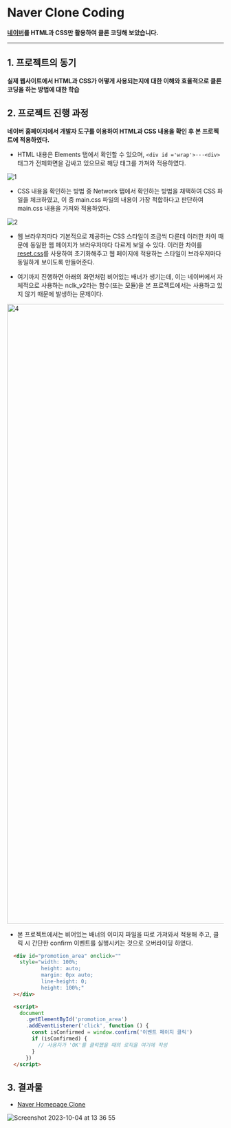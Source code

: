 # Naver Clone Coding
**[네이버](https://www.naver.com/)를 HTML과 CSS만 활용하여 클론 코딩해 보았습니다.**

---

## 1. 프로젝트의 동기
**실제 웹사이트에서 HTML과 CSS가 어떻게 사용되는지에 대한 이해와 효율적으로 클론 코딩을 하는 방법에 대한 학습**

## 2. 프로젝트 진행 과정
**네이버 홈페이지에서 개발자 도구를 이용하여 HTML과 CSS 내용을 확인 후 본 프로젝트에 적용하였다.**

- HTML 내용은 Elements 탭에서 확인할 수 있으며, `<div id ='wrap'>···<div>`태그가 전체화면을 감싸고 있으므로 해당 태그를 가져와 적용하였다.

![1](https://github.com/skagn4929/HTML-basic-project/assets/134206709/9f4a8bfa-e116-488f-9763-9813119ed653)

- CSS 내용을 확인하는 방법 중 Network 탭에서 확인하는 방법을 채택하여 CSS 파일을 체크하였고, 이 중 main.css 파일의 내용이 가장 적합하다고 판단하여 main.css 내용을 가져와 적용하였다.

![2](https://github.com/skagn4929/HTML-basic-project/assets/134206709/fee28a38-9bf9-406b-b60f-98a3b43cebef)

- 웹 브라우저마다 기본적으로 제공하는 CSS 스타일이 조금씩 다른데 이러한 차이 때문에 동일한 웹 페이지가 브라우저마다 다르게 보일 수 있다. 이러한 차이를 [reset.css](https://meyerweb.com/eric/tools/css/reset/)를 사용하여 초기화해주고 웹 페이지에 적용하는 스타일이 브라우저마다 동일하게 보이도록 만들어준다.

- 여기까지 진행하면 아래의 화면처럼 비어있는 배너가 생기는데, 이는 네이버에서 자체적으로 사용하는 nclk_v2라는 함수(또는 모듈)을 본 프로젝트에서는 사용하고 있지 않기 때문에 발생하는 문제이다.

<img width="1440" alt="4" src="https://github.com/skagn4929/HTML-basic-project/assets/134206709/2fb12123-8212-4f28-b972-fbeae5e237ab">

- 본 프로젝트에서는 비어있는 배너의 이미지 파일을 따로 가져와서 적용해 주고, 클릭 시 간단한 confirm 이벤트를 실행시키는 것으로 오버라이딩 하였다.

```html
  <div id="promotion_area" onclick=""
    style="width: 100%;
           height: auto;
           margin: 0px auto;
           line-height: 0;
           height: 100%;"
  ></div>
```
```html
  <script>
    document
      .getElementById('promotion_area')
      .addEventListener('click', function () {
        const isConfirmed = window.confirm('이벤트 페이지 클릭')
        if (isConfirmed) {
          // 사용자가 'OK'를 클릭했을 때의 로직을 여기에 작성
        }
      })
  </script>
```


## 3. 결과물
-  [Naver Homepage Clone](https://skagn4929.github.io/HTML-basic-project/)

![Screenshot 2023-10-04 at 13 36 55](https://github.com/skagn4929/HTML-basic-project/assets/134206709/ca148b3e-5bf7-4992-9dda-afe8b160c12b)
